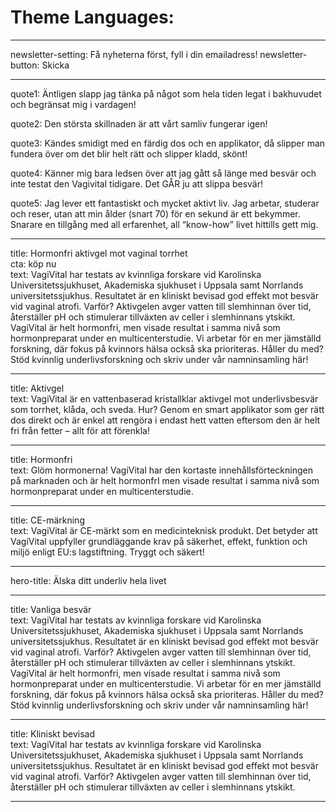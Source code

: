 # Theme Languages:

----

newsletter-setting:  Få nyheterna först, fyll i din emailadress!
newsletter-button:  Skicka

----

quote1:  Äntligen slapp jag tänka på något som hela tiden legat i bakhuvudet och begränsat mig i vardagen!

quote2:  Den största skillnaden är att vårt samliv fungerar igen!

quote3:  Kändes smidigt med en färdig dos och en applikator, då slipper man fundera över om det blir helt rätt och slipper kladd, skönt!

quote4:  Känner mig bara ledsen över att jag gått så länge med besvär och inte testat den Vagivital tidigare. Det GÅR ju att slippa besvär!

quote5:  Jag lever ett fantastiskt och mycket aktivt liv. Jag arbetar, studerar och reser, utan att min ålder (snart 70) för en sekund är ett bekymmer. Snarare en tillgång med all erfarenhet, all “know-how” livet hittills gett mig.

---

title:  Hormonfri aktivgel mot vaginal torrhet  
cta:  köp nu  
text:  VagiVital har testats av kvinnliga forskare vid Karolinska Universitetssjukhuset, Akademiska sjukhuset i Uppsala samt Norrlands universitetssjukhus. Resultatet är en kliniskt bevisad god effekt mot besvär vid vaginal atrofi. Varför? Aktivgelen avger vatten till slemhinnan över tid, återställer pH och stimulerar tillväxten av celler i slemhinnans ytskikt. VagiVital är helt hormonfri, men visade resultat i samma nivå som hormonpreparat under en multicenterstudie. Vi arbetar för en mer jämställd forskning, där fokus på kvinnors hälsa också ska prioriteras. Håller du med? Stöd kvinnlig underlivsforskning och skriv under vår namninsamling här!

----

title:  Aktivgel  
text:  VagiVital är en vattenbaserad kristallklar aktivgel mot underlivsbesvär som torrhet, klåda, och sveda. Hur? Genom en smart applikator som ger rätt dos direkt och är enkel att rengöra i endast hett vatten eftersom den är helt fri från fetter – allt för att förenkla!

----

title:  Hormonfri  
text:  Glöm hormonerna! VagiVital har den kortaste innehållsförteckningen på marknaden och är helt hormonfrI men visade resultat i samma nivå som hormonpreparat under en multicenterstudie.

----

title:  CE-märkning  
text:  VagiVital är CE-märkt som en medicinteknisk produkt. Det betyder att VagiVital uppfyller grundläggande krav på säkerhet, effekt, funktion och miljö enligt EU:s lagstiftning. Tryggt och säkert!

----

hero-title:  Älska ditt underliv hela livet

----

title:  Vanliga besvär  
text:  VagiVital har testats av kvinnliga forskare vid Karolinska Universitetssjukhuset, Akademiska sjukhuset i Uppsala samt Norrlands universitetssjukhus. Resultatet är en kliniskt bevisad god effekt mot besvär vid vaginal atrofi. Varför? Aktivgelen avger vatten till slemhinnan över tid, återställer pH och stimulerar tillväxten av celler i slemhinnans ytskikt. VagiVital är helt hormonfri, men visade resultat i samma nivå som hormonpreparat under en multicenterstudie. Vi arbetar för en mer jämställd forskning, där fokus på kvinnors hälsa också ska prioriteras. Håller du med? Stöd kvinnlig underlivsforskning och skriv under vår namninsamling här!

----

title:  Kliniskt bevisad  
text:  VagiVital har testats av kvinnliga forskare vid Karolinska Universitetssjukhuset, Akademiska sjukhuset i Uppsala samt Norrlands universitetssjukhus. Resultatet är en kliniskt bevisad god effekt mot besvär vid vaginal atrofi. Varför? Aktivgelen avger vatten till slemhinnan över tid, återställer pH och stimulerar tillväxten av celler i slemhinnans ytskikt.

----
